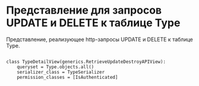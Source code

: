 <h1>Представление для запросов UPDATE и DELETE к таблице Type</h1>
<p>Представление, реализующее http-запросы UPDATE и DELETE к таблице Type.</p>
<pre>
<code>
class TypeDetailView(generics.RetrieveUpdateDestroyAPIView):
    queryset = Type.objects.all()
    serializer_class = TypeSerializer
    permission_classes = [IsAuthenticated]
</code>
</pre>
